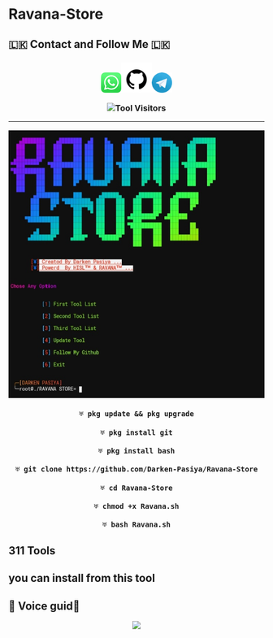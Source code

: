 # Ravana-Store

## 🇱🇰 Contact and Follow Me 🇱🇰

<p><h3 align="center"><a href="http://wa.me/94782002997"><img src="https://github.com/Darken-Pasiya/Darken-Pasiya/blob/main/PicsArt_04-10-02.10.09.png" width="40" height="40"></a><a href="https://github.com/Darken-Pasiya"><img src="https://github.com/Darken-Pasiya/Darken-Pasiya/blob/main/git.png" width="60" height="60"></a><a href="https://t.me/DarkenPasiya"><img src="https://github.com/Darken-Pasiya/Darken-Pasiya/blob/main/PicsArt_05-11-05.58.55.png" width="40" height="40"></a></p>

![Tool Visitors](https://visitor-badge.glitch.me/badge?page_id=Darken-Pasiya/Ravana-Store&left_color=blueviolet&right_color=brightgreen)

----

<p align="center"><img src="https://github.com/Darken-Pasiya/Files/blob/main/Screenshot_20211021_094302.jpg" alt="Bt">

`♅ pkg update && pkg upgrade`

`♅ pkg install git`

`♅ pkg install bash`

`♅ git clone https://github.com/Darken-Pasiya/Ravana-Store`

`♅ cd Ravana-Store`

`♅ chmod +x Ravana.sh`

`♅ bash Ravana.sh`

## 311 Tools 

## you can install from this tool

## 🎵 Voice guid🎵

<p align="center">
  <img src="https://readme-typing-svg.herokuapp.com/?color=%23BA00FF&lines=🄷🄴🄻🄻🄾+,;𝗶+𝗮𝗺+𝕯𝖆𝖗𝖐𝖊𝖓+𝕻𝖆𝖘𝖎𝖞𝖆;𝗦𝗶𝗺𝗽𝗹𝗲+𝗣𝗹𝘂𝗴𝗶𝗻;𝗔𝗻𝗱;𝗧𝗼𝗼𝗹+𝗗𝗲𝘃𝗲𝗹𝗼𝗽𝗲𝗿+🛠😎&font=Fira%20Code&center=true&width=250&height=50">
